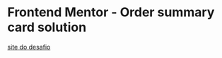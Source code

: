 # Frontend Mentor - Order summary card solution

<a href="https://ericksm23.github.io/Componente-de-resumo-do-pedido/src/index.html">site do desafio</a>